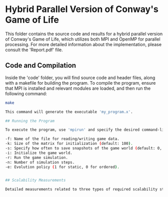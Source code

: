 # Hybrid Parallel Version of Conway's Game of Life

This folder contains the source code and results for a hybrid parallel version of Conway's Game of Life, which utilizes both MPI and OpenMP for parallel processing. For more detailed information about the implementation, please consult the 'Report.pdf' file.

## Code and Compilation

Inside the 'code' folder, you will find source code and header files, along with a makefile for building the program. To compile the program, ensure that MPI is installed and relevant modules are loaded, and then run the following command:

```bash
make

This command will generate the executable 'my_program.x'.

## Running the Program

To execute the program, use 'mpirun' and specify the desired command-line arguments:

-f: Name of the file for reading/writing game data.
-k: Size of the matrix for initialization (default: 100).
-s: Specify how often to save snapshots of the game world (default: 0, saving only the final output).
-i: Initialize the game world.
-r: Run the game simulation.
-n: Number of simulation steps.
-e: Evolution policy (1 for static, 0 for ordered).


## Scalability Measurements

Detailed measurements related to three types of required scalability studies — OpenMP scalability, strong MPI, and weak MPI scalability — are available for both **EPYC** and **THIN** nodes of the *Orfeo* cluster. You can find these measurements in the corresponding folder, supplied with graphs. For further insights and analysis, please refer to the 'Report.pdf' file.
